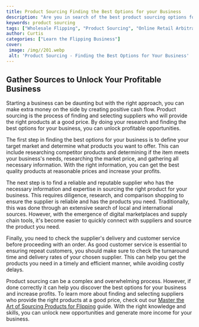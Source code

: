 ```yaml
---
title: Product Sourcing Finding the Best Options for your Business
description: "Are you in search of the best product sourcing options for your business Look no further In this blog post we take a deep dive into the most effective methods of finding the best products to sell"
keywords: product sourcing
tags: ["Wholesale Flipping", "Product Sourcing", "Online Retail Arbitrage", "Online Product Photography", "Online Product Listing"]
author: Curtis
categories: ["Learn the Flipping Business"]
cover: 
 image: /img//201.webp
 alt: 'Product Sourcing - Finding the Best Options for Your Business'
---
```

## Gather Sources to Unlock Your Profitable Business

Starting a business can be daunting but with the right approach, you can make extra money on the side by creating positive cash flow. Product sourcing is the process of finding and selecting suppliers who will provide the right products at a good price. By doing your research and finding the best options for your business, you can unlock profitable opportunities.

The first step in finding the best options for your business is to define your target market and determine what products you want to offer. This can include researching competitor products and determining if the item meets your business's needs, researching the market price, and gathering all necessary information. With the right information, you can get the best quality products at reasonable prices and increase your profits.

The next step is to find a reliable and reputable supplier who has the necessary information and expertise in sourcing the right product for your business. This requires diligence, research, and comparison shopping to ensure the supplier is reliable and has the products you need. Traditionally, this was done through an extensive search of local and international sources. However, with the emergence of digital marketplaces and supply chain tools, it's become easier to quickly connect with suppliers and source the product you need.

Finally, you need to check the supplier's delivery and customer service before proceeding with an order. As good customer service is essential to ensuring repeat customers, you should make sure to check the turnaround time and delivery rates of your chosen supplier. This can help you get the products you need in a timely and efficient manner, while avoiding costly delays.

Product sourcing can be a complex and overwhelming process. However, if done correctly it can help you discover the best options for your business and increase profits. To learn more about finding and selecting suppliers who provide the right products at a good price, check out our [Master the Art of Sourcing Products for Flipping](/product-sourcing) guide. With the right knowledge and skills, you can unlock new opportunities and generate more income for your business.
